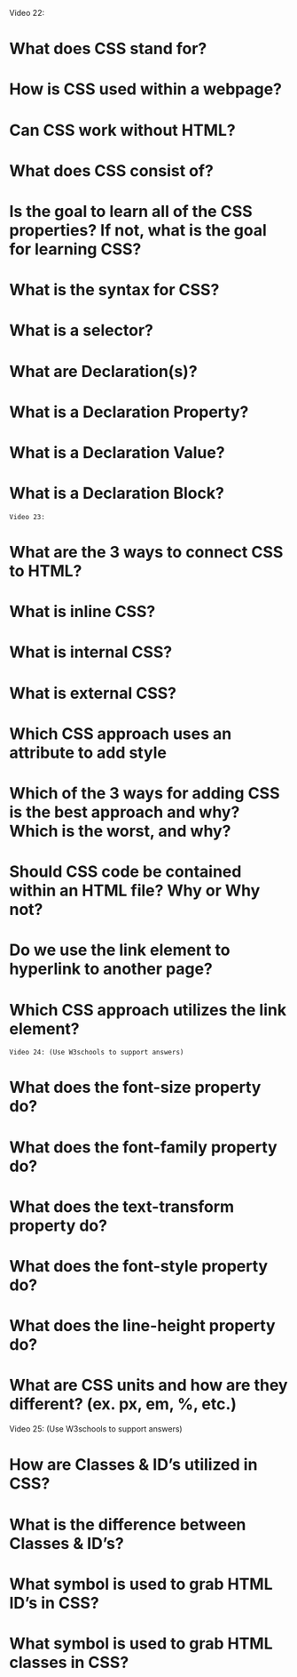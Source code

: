 Video 22:
# What does CSS stand for?
# How is CSS used within a webpage?
# Can CSS work without HTML?
# What does CSS consist of?
# Is the goal to learn all of the CSS properties? If not, what is the goal for learning CSS?
# What is the syntax for CSS?
# What is a selector?
# What are Declaration(s)?
# What is a Declaration Property?
# What is a Declaration Value?
# What is a Declaration Block?
	
	Video 23:
# What are the 3 ways to connect CSS to HTML?
# What is inline CSS?
# What is internal CSS?
# What is external CSS?
# Which CSS approach uses an attribute to add style
# Which of the 3 ways for adding CSS is the best approach and why? Which is the worst, and why?
# Should CSS code be contained within an HTML file? Why or Why not?
# Do we use the link element to hyperlink to another page?
# Which CSS approach utilizes the link element?

	Video 24: (Use W3schools to support answers)
# What does the font-size property do? 
# What does the font-family property do?
# What does the text-transform property do?
# What does the font-style property do?
# What does the line-height property do?
# What are CSS units and how are they different? (ex. px, em, %, etc.)

Video 25: (Use W3schools to support answers)
# How are Classes & ID’s utilized in CSS?
# What is the difference between Classes & ID’s?
# What symbol is used to grab HTML ID’s in CSS?
# What symbol is used to grab HTML classes in CSS?
